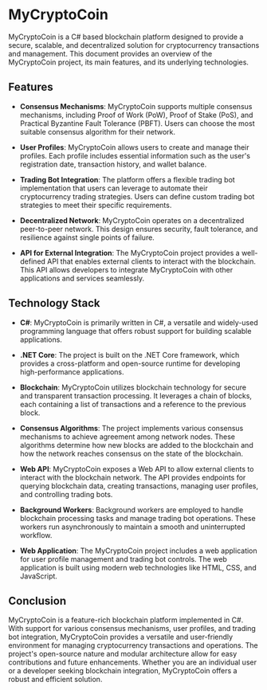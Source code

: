 # MyCryptoCoin

MyCryptoCoin is a C# based blockchain platform designed to provide a secure, scalable, and decentralized solution for cryptocurrency transactions and management. This document provides an overview of the MyCryptoCoin project, its main features, and its underlying technologies.

## Features

- **Consensus Mechanisms**: MyCryptoCoin supports multiple consensus mechanisms, including Proof of Work (PoW), Proof of Stake (PoS), and Practical Byzantine Fault Tolerance (PBFT). Users can choose the most suitable consensus algorithm for their network.

- **User Profiles**: MyCryptoCoin allows users to create and manage their profiles. Each profile includes essential information such as the user's registration date, transaction history, and wallet balance.

- **Trading Bot Integration**: The platform offers a flexible trading bot implementation that users can leverage to automate their cryptocurrency trading strategies. Users can define custom trading bot strategies to meet their specific requirements.

- **Decentralized Network**: MyCryptoCoin operates on a decentralized peer-to-peer network. This design ensures security, fault tolerance, and resilience against single points of failure.

- **API for External Integration**: The MyCryptoCoin project provides a well-defined API that enables external clients to interact with the blockchain. This API allows developers to integrate MyCryptoCoin with other applications and services seamlessly.

## Technology Stack

- **C#**: MyCryptoCoin is primarily written in C#, a versatile and widely-used programming language that offers robust support for building scalable applications.

- **.NET Core**: The project is built on the .NET Core framework, which provides a cross-platform and open-source runtime for developing high-performance applications.

- **Blockchain**: MyCryptoCoin utilizes blockchain technology for secure and transparent transaction processing. It leverages a chain of blocks, each containing a list of transactions and a reference to the previous block.

- **Consensus Algorithms**: The project implements various consensus mechanisms to achieve agreement among network nodes. These algorithms determine how new blocks are added to the blockchain and how the network reaches consensus on the state of the blockchain.

- **Web API**: MyCryptoCoin exposes a Web API to allow external clients to interact with the blockchain network. The API provides endpoints for querying blockchain data, creating transactions, managing user profiles, and controlling trading bots.

- **Background Workers**: Background workers are employed to handle blockchain processing tasks and manage trading bot operations. These workers run asynchronously to maintain a smooth and uninterrupted workflow.

- **Web Application**: The MyCryptoCoin project includes a web application for user profile management and trading bot controls. The web application is built using modern web technologies like HTML, CSS, and JavaScript.

## Conclusion

MyCryptoCoin is a feature-rich blockchain platform implemented in C#. With support for various consensus mechanisms, user profiles, and trading bot integration, MyCryptoCoin provides a versatile and user-friendly environment for managing cryptocurrency transactions and operations. The project's open-source nature and modular architecture allow for easy contributions and future enhancements. Whether you are an individual user or a developer seeking blockchain integration, MyCryptoCoin offers a robust and efficient solution.